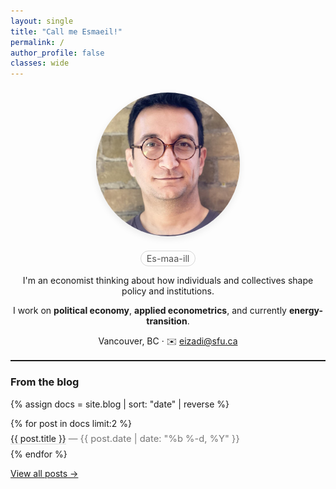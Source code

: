 ```yaml
---
layout: single
title: "Call me Esmaeil!"
permalink: /
author_profile: false
classes: wide
---
```


<!-- hero -->
<p align="center">
  <img src="/images/Esmaeil-web.jpg"
       alt="Esmaeil Izadi"
       style="width:230px;height:230px;border-radius:50%;object-fit:cover;box-shadow:0 4px 12px rgba(0,0,0,.08);margin:0.5rem 0 .35rem;" />
</p>

<p align="center" style="margin:.1rem 0 .9rem;">
  <span style="display:inline-block;padding:.2rem .55rem;border:1px solid rgba(0,0,0,.15);border-radius:999px;color:#555;font-size:.9rem;"
        aria-label="Pronounced Es-maa-ill">Es-maa-ill</span>
</p>

<p align="center">I'm an economist thinking about how individuals and collectives shape policy and institutions.</p>

<p align="center">
  I work on <strong>political economy</strong>, <strong>applied econometrics</strong>, and currently <strong>energy-transition</strong>.
</p>

<p align="center">Vancouver, BC · ✉️ <a href="mailto:eizadi@sfu.ca">eizadi@sfu.ca</a></p>

<hr style="margin:1rem 0 1.2rem; border:0; border-top:1px solid rgba(0,0,0,.08)">

<!-- From the notebook -->
<style>
  .latest-list{list-style:none; margin:.2rem 0 0; padding:0}
  .latest-list li{padding:.45rem 0; border-top:1px solid rgba(0,0,0,.08)}
  .latest-list li:first-child{border-top:0}
  .latest-list a{text-decoration:none; border-bottom:1px solid rgba(0,0,0,.15)}
  .latest-list a:hover{border-color:rgba(0,0,0,.35)}
  .latest-list .meta{color:#777; font-size:.92rem}
</style>

### From the blog

{% assign docs = site.blog | sort: "date" | reverse %}
<ul class="latest-list">
{% for post in docs limit:2 %}
  <li>
    <a href="{{ post.url | relative_url }}">{{ post.title }}</a>
    <span class="meta"> — {{ post.date | date: "%b %-d, %Y" }}</span>
  </li>
{% endfor %}
</ul>

<p><a href="/blog/">View all posts →</a></p>
